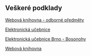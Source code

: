 ## Veškeré podklady

[Webová knihovna - odborné předměty](https://www.edu.cz/nadalku/vzdelavaci-zdroje/odborne-predmety/)

[Elektronická učebnice](https://eluc.ikap.cz/verejne/ucebnice/25/lekce)

[Elektronická učebnice Brno - Bosonohy](https://www.soubosonohy.cz/e-knihovna)

[Webová knihovna](https://ejmskoly.publi.cz/?filter=free)



